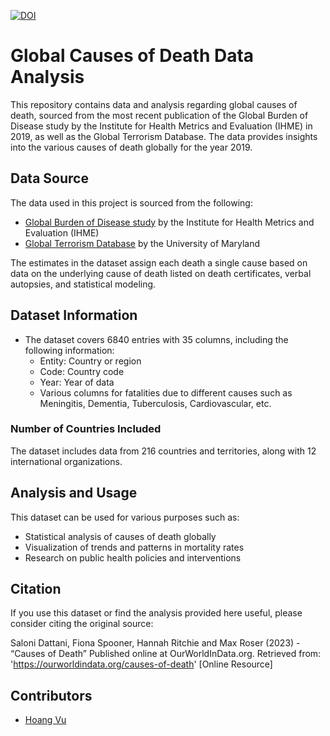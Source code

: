 [![DOI](https://zenodo.org/badge/DOI/10.5281/zenodo.5970892.svg)](https://doi.org/10.5281/zenodo.5970892)
# Global Causes of Death Data Analysis

This repository contains data and analysis regarding global causes of death, sourced from the most recent publication of the Global Burden of Disease study by the Institute for Health Metrics and Evaluation (IHME) in 2019, as well as the Global Terrorism Database. The data provides insights into the various causes of death globally for the year 2019.

## Data Source

The data used in this project is sourced from the following:

- [Global Burden of Disease study](http://www.healthdata.org/gbd) by the Institute for Health Metrics and Evaluation (IHME)
- [Global Terrorism Database](https://www.start.umd.edu/gtd) by the University of Maryland

The estimates in the dataset assign each death a single cause based on data on the underlying cause of death listed on death certificates, verbal autopsies, and statistical modeling.

## Dataset Information

- The dataset covers 6840 entries with 35 columns, including the following information:
  - Entity: Country or region
  - Code: Country code
  - Year: Year of data
  - Various columns for fatalities due to different causes such as Meningitis, Dementia, Tuberculosis, Cardiovascular, etc.
  
### Number of Countries Included

The dataset includes data from 216 countries and territories, along with 12 international organizations.

## Analysis and Usage

This dataset can be used for various purposes such as:
- Statistical analysis of causes of death globally
- Visualization of trends and patterns in mortality rates
- Research on public health policies and interventions

## Citation

If you use this dataset or find the analysis provided here useful, please consider citing the original source:

Saloni Dattani, Fiona Spooner, Hannah Ritchie and Max Roser (2023) - “Causes of Death” Published online at OurWorldInData.org. Retrieved from: 'https://ourworldindata.org/causes-of-death' [Online Resource]


## Contributors

- [Hoang Vu](https://github.com/hoangvu1806) 

